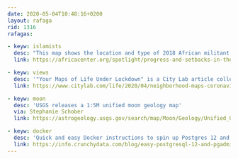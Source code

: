 ```yaml
---
date: 2020-05-04T10:48:16+0200
layout: rafaga
rid: 1316
rafagas:

- keyw: islamists
  desc: "This map shows the location and type of 2018 African militant Islamist Groups' activities"
  link: https://africacenter.org/spotlight/progress-and-setbacks-in-the-fight-against-african-militant-islamist-groups-in-2018/

- keyw: views
  desc: '"Your Maps of Life Under Lockdown" is a City Lab article collecting maps and personal views of their readers during this confinement weeks'
  link: https://www.citylab.com/life/2020/04/neighborhood-maps-coronavirus-lockdown-stay-at-home-art/610018/

- keyw: moon
  desc: 'USGS releases a 1:5M unified moon geology map'
  via: Stephanie Schober
  link: https://astrogeology.usgs.gov/search/map/Moon/Geology/Unified_Geologic_Map_of_the_Moon_GIS

- keyw: docker
  desc: 'Quick and easy Docker instructions to spin up Postgres 12 and pgAdmin 4, with detailed instructions'
  link: https://info.crunchydata.com/blog/easy-postgresql-12-and-pgadmin-4-setup-with-docker
---
```


